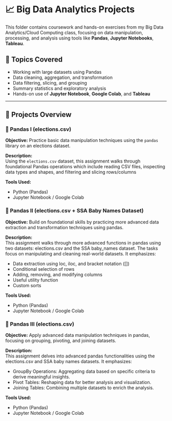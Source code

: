 # 📈 Big Data Analytics Projects

This folder contains coursework and hands-on exercises from my Big Data Analytics/Cloud Computing class, focusing on data manipulation, processing, and analysis using tools like **Pandas**, **Jupyter Notebooks**, **Tableau**.

## 🧠 Topics Covered

- Working with large datasets using Pandas
- Data cleaning, aggregation, and transformation
- Data filtering, slicing, and grouping
- Summary statistics and exploratory analysis
- Hands-on use of **Jupyter Notebook**, **Google Colab**, and **Tableau**

---

## 📘 Projects Overview

### 📄 Pandas I (elections.csv)
**Objective:** Practice basic data manipulation techniques using the `pandas` library on an elections dataset.

**Description:**  
Using the `elections.csv` dataset, this assignment walks through foundational Pandas operations which include reading CSV files, inspecting data types and shapes, and filtering and slicing rows/columns

**Tools Used:**  
- Python (Pandas)  
- Jupyter Notebook / Google Colab  

### 📄 Pandas II (elections.csv + SSA Baby Names Dataset)
**Objective:** Build on foundational skills by practicing more advanced data extraction and transformation techniques using pandas.

**Description:**  
This assignment walks through more advanced functions in pandas using two datasets: elections.csv and the SSA baby_names dataset. The tasks focus on manipulating and cleaning real-world datasets. It emphasizes: 
- Data extraction using loc, iloc, and bracket notation ([])
- Conditional selection of rows
- Adding, removing, and modifying columns
- Useful utility function
- Custom sorts

**Tools Used:**  
- Python (Pandas)  
- Jupyter Notebook / Google Colab  

### 📄 Pandas III (elections.csv)
**Objective:** Apply advanced data manipulation techniques in pandas, focusing on grouping, pivoting, and joining datasets.

**Description:**  
This assignment delves into advanced pandas functionalities using the elections.csv and SSA baby names datasets. It emphasizes:
- GroupBy Operations: Aggregating data based on specific criteria to derive meaningful insights.
- Pivot Tables: Reshaping data for better analysis and visualization.
- Joining Tables: Combining multiple datasets to enrich the analysis.

**Tools Used:**  
- Python (Pandas)  
- Jupyter Notebook / Google Colab  
